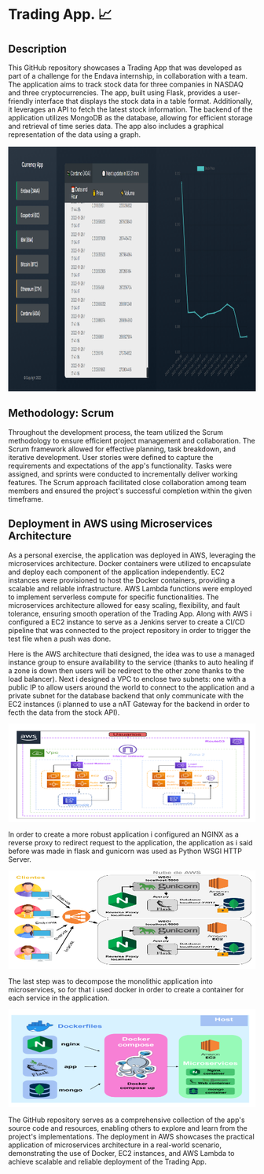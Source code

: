# Trading App. 📈


## Description

This GitHub repository showcases a Trading App that was developed as part of a challenge for the Endava internship, in collaboration with a team. The application aims to track stock data for three companies in NASDAQ and three cryptocurrencies. The app, built using Flask, provides a user-friendly interface that displays the stock data in a table format. Additionally, it leverages an API to fetch the latest stock information. The backend of the application utilizes MongoDB as the database, allowing for efficient storage and retrieval of time series data. The app also includes a graphical representation of the data using a graph.

<img src="https://github.com/CristianAcostaDuarte/Trading-App/blob/main/images/ADA.png" width="800" height="500" alt="main page">


## Methodology: Scrum

Throughout the development process, the team utilized the Scrum methodology to ensure efficient project management and collaboration. The Scrum framework allowed for effective planning, task breakdown, and iterative development. User stories were defined to capture the requirements and expectations of the app's functionality. Tasks were assigned, and sprints were conducted to incrementally deliver working features. The Scrum approach facilitated close collaboration among team members and ensured the project's successful completion within the given timeframe.

## Deployment in AWS using Microservices Architecture

As a personal exercise, the application was deployed in AWS, leveraging the microservices architecture. Docker containers were utilized to encapsulate and deploy each component of the application independently. EC2 instances were provisioned to host the Docker containers, providing a scalable and reliable infrastructure. AWS Lambda functions were employed to implement serverless compute for specific functionalities. The microservices architecture allowed for easy scaling, flexibility, and fault tolerance, ensuring smooth operation of the Trading App. Along with AWS i configured a EC2 instance to serve as a Jenkins server to create a CI/CD pipeline that was connected to the project repository in order to trigger the test file when a push was done.

Here is the AWS architecture thati designed, the idea was to use a managed instance group to ensure availability to the service (thanks to auto healing if a zone is down then users will be redirect to the other zone thanks to the load balancer). Next i designed a VPC to enclose two subnets: one with a public IP to allow users around the world to connect to the application and a private subnet for the database backend that only communicate with the EC2 instances (i planned to use a nAT Gateway for the backend in order to fecth the data from the stock API).

<img src="https://github.com/CristianAcostaDuarte/Trading-App/blob/main/images/Arquitectura2.png" width="600" height="200" alt="main page">

In order to create a more robust application i configured an NGINX as a reverse proxy to redirect request to the application, the application as i said before was made in flask and gunicorn was used as Python WSGI HTTP Server. 

<img src="https://github.com/CristianAcostaDuarte/Trading-App/blob/main/images/App.png" width="600" height="200" alt="main page">

The last step was to decompose the monolithic application into microservices, so for that i used docker in order to create a container for each service in the application.

<img src="https://github.com/CristianAcostaDuarte/Trading-App/blob/main/images/Docker.png" width="600" height="200" alt="main page">


The GitHub repository serves as a comprehensive collection of the app's source code and resources, enabling others to explore and learn from the project's implementations. The deployment in AWS showcases the practical application of microservices architecture in a real-world scenario, demonstrating the use of Docker, EC2 instances, and AWS Lambda to achieve scalable and reliable deployment of the Trading App.
